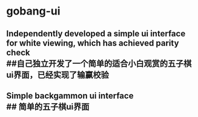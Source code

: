 # gobang-ui

## Independently developed a simple ui interface for white viewing, which has achieved parity check<br/>##自己独立开发了一个简单的适合小白观赏的五子棋ui界面，已经实现了输赢校验
## Simple backgammon ui interface<br/>## 简单的五子棋ui界面

